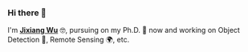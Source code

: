 ### Hi there 👋

I'm [**Jixiang Wu**](https://lausen-ng.github.io/) 🤓, pursuing on my Ph.D. 💪  now and working on  Object Detection 🧐, Remote Sensing 🌍, etc.

<!--![](https://github-readme-stats.vercel.app/api?username=Lausen-Ng)-->
